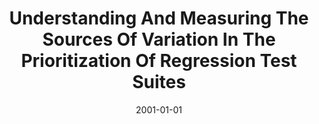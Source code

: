 ---
title: "Understanding And Measuring The Sources Of Variation In The Prioritization Of Regression Test Suites"
date: 2001-01-01
venue: "7th IEEE International Software Metrics Symposium (METRICS 2001), 4-6 April 2001, London, England, UK"
paperurl: https://doi.org/10.1109/METRIC.2001.915525
authors: "Sebastian G Elbaum, David Gable and Gregg Rothermel"
awards: ""
---